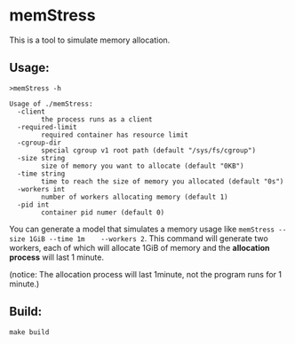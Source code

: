 # memStress

This is a tool to simulate memory allocation.

## Usage:

```
>memStress -h

Usage of ./memStress:
  -client
        the process runs as a client
  -required-limit
        required container has resource limit
  -cgroup-dir
        special cgroup v1 root path (default "/sys/fs/cgroup")
  -size string
        size of memory you want to allocate (default "0KB")
  -time string
        time to reach the size of memory you allocated (default "0s")
  -workers int
        number of workers allocating memory (default 1)
  -pid int
        container pid numer (default 0)
```

You can generate a model that simulates a memory usage like `memStress --size 1GiB --time 1m	--workers 2`. This command will generate two workers, each of which will allocate 1GiB of memory and the **allocation process** will last 1 minute.

(notice: The allocation process will last 1minute, not the program runs for 1 minute.)

## Build:

`make build`





